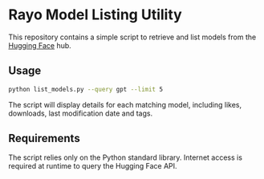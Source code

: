 # Rayo Model Listing Utility

This repository contains a simple script to retrieve and list models from the [Hugging Face](https://huggingface.co) hub.

## Usage

```bash
python list_models.py --query gpt --limit 5
```

The script will display details for each matching model, including likes, downloads, last modification date and tags.

## Requirements

The script relies only on the Python standard library. Internet access is required at runtime to query the Hugging Face API.
